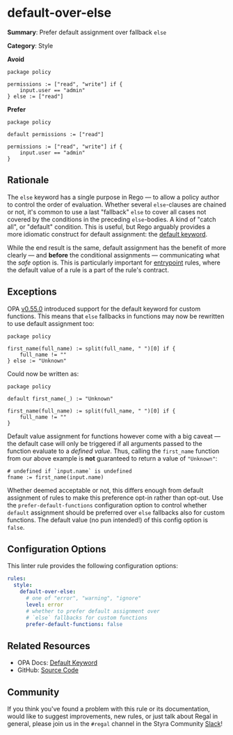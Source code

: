 # default-over-else

**Summary**: Prefer default assignment over fallback `else`

**Category**: Style

**Avoid**
```rego
package policy

permissions := ["read", "write"] if {
    input.user == "admin"
} else := ["read"]
```

**Prefer**
```rego
package policy

default permissions := ["read"]

permissions := ["read", "write"] if {
    input.user == "admin"
}
```

## Rationale

The `else` keyword has a single purpose in Rego — to allow a policy author to control the order of evaluation. Whether
several `else`-clauses are chained or not, it's common to use a last "fallback" `else` to cover all cases not covered by
the conditions in the preceding `else`-bodies. A kind of "catch all", or "default" condition. This is useful, but Rego
arguably provides a more idiomatic construct for default assignment: the
[default keyword](https://www.openpolicyagent.org/docs/policy-language/#default-keyword).

While the end result is the same, default assignment has the benefit of more clearly — and **before** the conditional
assignments — communicating what the *safe* option is. This is particularly important for
[entrypoint](https://docs.styra.com/regal/rules/idiomatic/no-defined-entrypoint) rules, where the
default value of a rule is a part of the rule's contract.

## Exceptions

OPA [v0.55.0](https://github.com/open-policy-agent/opa/releases/tag/v0.55.0) introduced support for the default keyword
for custom functions. This means that `else` fallbacks in functions may now be rewritten to use default assignment too:

```rego
package policy

first_name(full_name) := split(full_name, " ")[0] if {
    full_name != ""
} else := "Unknown"
```

Could now be written as:

```rego
package policy

default first_name(_) := "Unknown"

first_name(full_name) := split(full_name, " ")[0] if {
    full_name != ""
}
```

Default value assignment for functions however come with a big caveat — the default case will only be triggered if all
arguments passed to the function evaluate to a *defined value*. Thus, calling the `first_name` function from our above
example is **not** guaranteed to return a value of `"Unknown"`:

```rego
# undefined if `input.name` is undefined
fname := first_name(input.name)
```

Whether deemed acceptable or not, this differs enough from default assignment of rules to make this preference opt-in
rather than opt-out. Use the `prefer-default-functions` configuration option to control whether `default` assignment
should be preferred over `else` fallbacks also for custom functions. The default value (no pun intended!) of this config
option is `false`.

## Configuration Options

This linter rule provides the following configuration options:

```yaml
rules:
  style:
    default-over-else:
      # one of "error", "warning", "ignore"
      level: error
      # whether to prefer default assignment over
      # `else` fallbacks for custom functions
      prefer-default-functions: false
```

## Related Resources

- OPA Docs: [Default Keyword](https://www.openpolicyagent.org/docs/policy-language/#default-keyword)
- GitHub: [Source Code](https://github.com/open-policy-agent/regal/blob/main/bundle/regal/rules/style/default-over-else/default_over_else.rego)

## Community

If you think you've found a problem with this rule or its documentation, would like to suggest improvements, new rules,
or just talk about Regal in general, please join us in the `#regal` channel in the Styra Community
[Slack](https://inviter.co/styra)!
